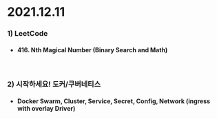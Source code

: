 # 2021.12.11

### 1) LeetCode
* #### 416. Nth Magical Number (Binary Search and Math)

<br/>

### 2) 시작하세요! 도커/쿠버네티스
* #### Docker Swarm, Cluster, Service, Secret, Config, Network (ingress with overlay Driver)
